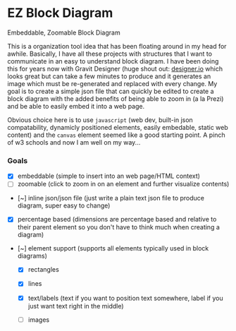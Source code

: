 # EZ Block Diagram
Embeddable, Zoomable Block Diagram

This is a organization tool idea that has been floating around in my head for awhile. Basically, I have all these projects with structures that I want to communicate in an easy to understand block diagram. I have been doing this for years now with Gravit Designer (huge shout out: [designer.io](https://designer.io) which looks great but can take a few minutes to produce and it generates an image which must be re-generated and replaced with every change. My goal is to create a simple json file that can quickly be edited to create a block diagram with the added benefits of being able to zoom in (a la Prezi) and be able to easily embed it into a web page.

Obvious choice here is to use `javascript` (web dev, built-in json compatability, dynamicly positioned elements, easily embedable, static web content) and the `canvas` element seemed like a good starting point. A pinch of w3 schools and now I am well on my way...

### Goals
- [x] embeddable (simple to insert into an web page/HTML context)
- [ ] zoomable (click to zoom in on an element and further visualize contents)
- [~] inline json/json file (just write a plain text json file to produce diagram, super easy to change)
- [x] percentage based (dimensions are percentage based and relative to their parent element so you don't have to think much when creating a diagram)
- [~] element support (supports all elements typically used in block diagrams)
    - [x] rectangles
    - [x] lines
    - [x] text/labels (text if you want to position text somewhere, label if you just want text right in the middle)
    - [ ] images

